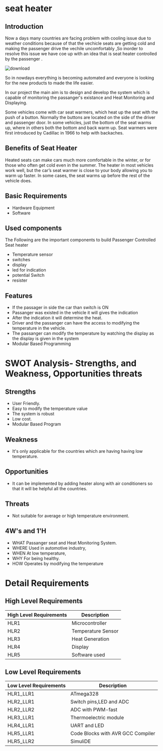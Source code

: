 
# seat heater
## Introduction
 Now a days many countries are facing problem with cooling issue due to weather conditions because of that the vechicle seats are getting cold and making the passenger drive the vechile uncomfortably ,So inorder to resolve this issue we have coe up with an idea that is seat heater controlled by the passenger .
 
 ![download](https://user-images.githubusercontent.com/101246546/164893380-3b2c8bca-b734-4371-9d73-ae97569326e7.jpg)


So in nowdays everything is becoming automated and everyone is looking for the new products to made the life easier.

In our project the main aim is to design and develop the system which is capable of monitoring the passanger's existance and Heat Monitoring and Displaying.

Some vehicles come with car seat warmers, which heat up the seat with the push of a button. Normally the buttons are located on the side of the driver and passenger door. In some vehicles, just the bottom of the seat warms up, where in others both the bottom and back warm up. Seat warmers were first introduced by Cadillac in 1966 to help with backaches.

## Benefits of Seat Heater
Heated seats can make cars much more comfortable in the winter, or for those who often get cold even in the summer. The heater in most vehicles work well, but the car’s seat warmer is close to your body allowing you to warm up faster. In some cases, the seat warms up before the rest of the vehicle does.
## Basic Requirements 

* Hardware Equipment
* Software


## Used components
The Following are the important components to build Passenger Controlled Seat heater
 * Temperature sensor
 * switches
 * display
 * led for indication
 * potential Switch
 * resister
## Features
 * If the passager in side the car than switch is ON
 * Passanger was existed in the vehicle it will gives the indication
 * After the indication it will determine the heat.
 * Driver and the passanger can have the access to modifying the temperature in the vehicle.
 * The passanger can modify the temperature by watching the display as the display is given in the system
 * Modular Based Programming
# SWOT Analysis- Strengths, and Weakness, Opportunities threats
## Strengths
 * User Friendly.
 * Easy to modify the temperature value
 * The system is robust
 * Low cost.
 * Modular Based Program
## Weakness
 * It's only applicable for the countries which are having having low temperature.
## Opportunities
 * It can be implemented by adding heater along with air conditioners so that it will be helpful all the countries.
## Threats
 * Not suitable for average or high temperature environment.
## 4W's and 1'H
 * WHAT Passanger seat and Heat Monitoring System.
 * WHERE Used in automotive industry,
 * WHEN At low temperature,
 * WHY For being healthy.
 * HOW Operates by modifying the temperature
 
# Detail Requirements

## High Level Requirements

| High Level Requirements | Description |
|---- | ------------- | 
| HLR1 | Microcontroller |
| HLR2 | Temperature Sensor |
| HLR3 | Heat Generation |
| HLR4 | Display |
| HLR5 | Software used |

## Low Level Requirements

| Low Level Requirements | Description |
|---- | ------------- | 
| HLR1_LLR1 | ATmega328 |
| HLR2_LLR1 | Switch pins,LED and ADC |
| HLR2_LLR2 | ADC with PWM-fast |
| HLR3_LLR1 | Thermoelectric module |
| HLR4_LLR1 | UART and LED |
| HLR5_LLR1 | Code Blocks with AVR GCC Compiler |
| HLR5_LLR2 | SimuliDE |





